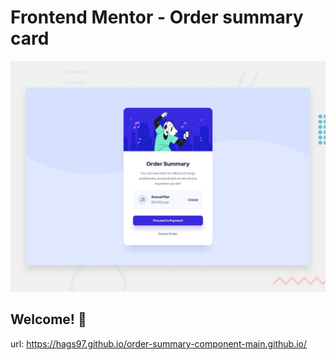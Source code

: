 # Frontend Mentor - Order summary card

![Design preview for the Order summary card coding challenge](./design/desktop-preview.jpg)

## Welcome! 👋

url: https://hags97.github.io/order-summary-component-main.github.io/
